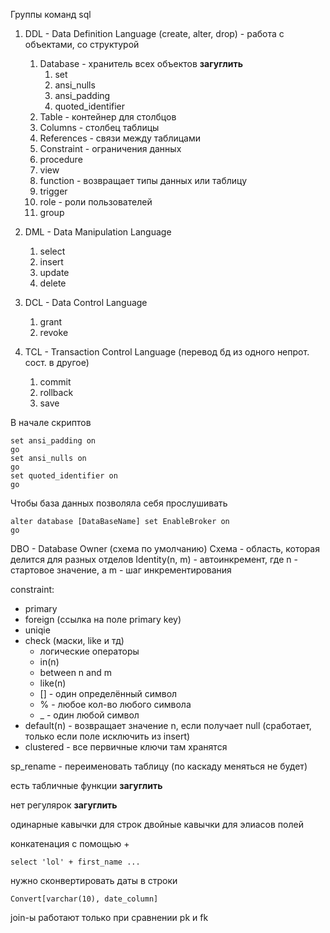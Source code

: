 Группы команд sql
1. DDL - Data Definition Language (create, alter, drop) - работа с объектами, со структурой
	1. Database - хранитель всех объектов **загуглить**
		1. set
		2. ansi_nulls
		3. ansi_padding
		4. quoted_identifier
	2. Table - контейнер для столбцов
	3. Columns - столбец таблицы
	4. References - связи между таблицами
	5. Constraint - ограничения данных
	6. procedure
	7. view
	8. function - возвращает типы данных или таблицу
	9. trigger
	10. role - роли пользователей
	11. group

2. DML - Data Manipulation Language 
	1. select
	2. insert
	3. update
	4. delete
3. DCL - Data Control Language
	1. grant
	2. revoke
4. TCL - Transaction Control Language (перевод бд из одного непрот. сост. в другое)
	1. commit
	2. rollback
	3. save

В начале скриптов
```
set ansi_padding on
go
set ansi_nulls on
go
set quoted_identifier on
go
```

Чтобы база данных позволяла себя прослушивать
```
alter database [DataBaseName] set EnableBroker on
go
```

DBO - Database Owner (схема по умолчанию)
Схема - область, которая делится для разных отделов
Identity(n, m) - автоинкремент, где n - стартовое значение, а m - шаг инкрементирования

constraint:
- primary
- foreign (ссылка на поле primary key)
- uniqie 
- check (маски, like и тд)
	- логические операторы
	- in(n)
	- between n and m
	- like(n)
	- \[\] - один определённый символ
	- % - любое кол-во любого символа
	- _ - один любой символ
- default(n) - возвращает значение n, если получает null (сработает, только если поле исключить из insert)
- clustered - все первичные ключи там хранятся

sp_rename - переименовать таблицу (по каскаду меняться не будет)

есть табличные функции **загуглить**

нет регулярок **загуглить**

одинарные кавычки для строк
двойные кавычки для элиасов полей

конкатенация с помощью +

```
select 'lol' + first_name ...
```

нужно сконвертировать даты в строки
```
Convert[varchar(10), date_column]
```

join-ы работают только при сравнении pk и fk


